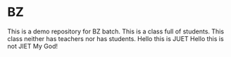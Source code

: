 # BZ
This is a demo repository for BZ batch.
This is a class full of students.
This class neither has teachers nor has students.
Hello this is JUET
Hello this is not JIET
My God!
